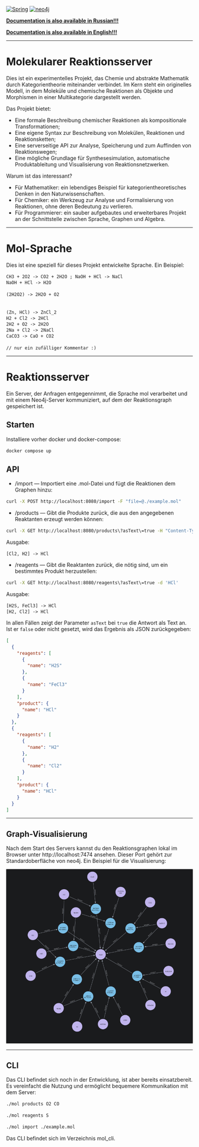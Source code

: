 [![Spring](https://img.shields.io/badge/Spring-a6e3a1?style=for-the-badge&logo=spring&labelColor=1e1e2e&logoColor=a6e3a1)](https://spring.io/)
[![neo4j](https://img.shields.io/badge/neo4j-89b4fa?style=for-the-badge&logo=neo4j&logoColor=cdd6f4&labelColor=1e1e2e)](https://neo4j.com/)

[**Documentation is also available in Russian!!!**](../ru/README.md)

[**Documentation is also available in English!!!**](../README.md)

---

# Molekularer Reaktionsserver

Dies ist ein experimentelles Projekt, das Chemie und abstrakte Mathematik durch Kategorientheorie miteinander verbindet. Im Kern steht ein originelles Modell, in dem Moleküle und chemische Reaktionen als Objekte und Morphismen in einer Multikategorie dargestellt werden.

Das Projekt bietet:

* Eine formale Beschreibung chemischer Reaktionen als kompositionale Transformationen;
* Eine eigene Syntax zur Beschreibung von Molekülen, Reaktionen und Reaktionsketten;
* Eine serverseitige API zur Analyse, Speicherung und zum Auffinden von Reaktionswegen;
* Eine mögliche Grundlage für Synthesesimulation, automatische Produktableitung und Visualisierung von Reaktionsnetzwerken.

Warum ist das interessant?

* Für Mathematiker: ein lebendiges Beispiel für kategorientheoretisches Denken in den Naturwissenschaften.
* Für Chemiker: ein Werkzeug zur Analyse und Formalisierung von Reaktionen, ohne deren Bedeutung zu verlieren.
* Für Programmierer: ein sauber aufgebautes und erweiterbares Projekt an der Schnittstelle zwischen Sprache, Graphen und Algebra.

---

# Mol-Sprache

Dies ist eine speziell für dieses Projekt entwickelte Sprache. Ein Beispiel:

```
CH3 + 2O2 -> CO2 + 2H2O ; NaOH + HCl -> NaCl  
NaOH + HCl -> H2O  
  
(2H2O2) -> 2H2O + O2  
  
  
(Zn, HCl) -> ZnCl_2  
H2 + Cl2 -> 2HCl  
2H2 + O2 -> 2H2O  
2Na + Cl2 -> 2NaCl  
CaCO3 -> CaO + CO2

// nur ein zufälliger Kommentar :)
```

---

# Reaktionsserver

Ein Server, der Anfragen entgegennimmt, die Sprache mol verarbeitet und mit einem Neo4j-Server kommuniziert, auf dem der Reaktionsgraph gespeichert ist.

## Starten

Installiere vorher docker und docker-compose:

```sh
docker compose up
```

## API

* /import — Importiert eine .mol-Datei und fügt die Reaktionen dem Graphen hinzu:

```sh
curl -X POST http://localhost:8080/import -F "file=@./example.mol"
```

* /products — Gibt die Produkte zurück, die aus den angegebenen Reaktanten erzeugt werden können:

```sh
curl -X GET http://localhost:8080/products\?asText\=true -H "Content-Type: application/json" -d '["H2", "Cl2"]'
```

Ausgabe:

```
[Cl2, H2] -> HCl
```

* /reagents — Gibt die Reaktanten zurück, die nötig sind, um ein bestimmtes Produkt herzustellen:

```sh
curl -X GET http://localhost:8080/reagents\?asText\=true -d 'HCl'
```

Ausgabe:

```
[H2S, FeCl3] -> HCl  
[H2, Cl2] -> HCl
```

In allen Fällen zeigt der Parameter `asText` bei `true` die Antwort als Text an. Ist er `false` oder nicht gesetzt, wird das Ergebnis als JSON zurückgegeben:

```json
[
  {
    "reagents": [
      {
        "name": "H2S"
      },
      {
        "name": "FeCl3"
      }
    ],
    "product": {
      "name": "HCl"
    }
  },
  {
    "reagents": [
      {
        "name": "H2"
      },
      {
        "name": "Cl2"
      }
    ],
    "product": {
      "name": "HCl"
    }
  }
]
```

---

## Graph-Visualisierung

Nach dem Start des Servers kannst du den Reaktionsgraphen lokal im Browser unter http://localhost:7474 ansehen. Dieser Port gehört zur Standardoberfläche von neo4j. Ein Beispiel für die Visualisierung:

![graph](../images/graph.png)

---

## CLI

Das CLI befindet sich noch in der Entwicklung, ist aber bereits einsatzbereit. Es vereinfacht die Nutzung und ermöglicht bequemere Kommunikation mit dem Server:

```sh
./mol products O2 CO
```

```sh
./mol reagents S
```

```sh
./mol import ./example.mol
```

Das CLI befindet sich im Verzeichnis mol\_cli.

